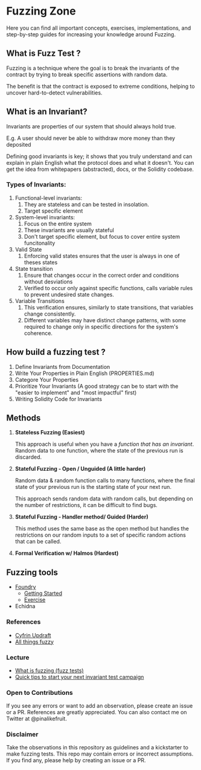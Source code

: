 # Fuzzing Zone

Here you can find all important concepts, exercises, implementations, and step-by-step guides for increasing your knowledge around Fuzzing.

## What is Fuzz Test ?

Fuzzing is a technique where the goal is to break the invariants of the contract by trying to break specific assertions with random data.

The benefit is that the contract is exposed to extreme conditions, helping to uncover hard-to-detect vulnerabilities.

## What is an Invariant?

Invariants are properties of our system that should always hold true.

E.g. A user should never be able to withdraw more money than they deposited

Defining good invariants is key; it shows that you truly understand and can explain in plain English what the protocol does and what it doesn't. You can get the idea from whitepapers (abstracted), docs, or the Solidity codebase.

### Types of Invariants: 

1. Functional-level invariants: 
   1. They are stateless and can be tested in insolation. 
   2. Target specific element
2. System-level invariants:
   1. Focus on the entire system
   2. These invariants are usually stateful 
   3. Don't target specific element, but focus to cover entire system funcitonality
3. Valid State
   1. Enforcing valid states ensures that the user is always in one of theses states
4. State transition
   1. Ensure that changes occur in the correct order and conditions without desviations 
   2. Verified to occur only against specific functions, calls variable rules to prevent undesired state changes. 
5. Variable Transitions
   1. This verification ensures, similarly to state transitions, that variables change consistently.
   2. Different variables may have distinct change patterns, with some required to change only in specific directions for the system's coherence.
   
## How build a fuzzing test ? 

1. Define Invariants from Documentation
2. Write Your Properties in Plain English (PROPERTIES.md)
3. Categore Your Properties
4. Prioritize Your Invariants (A good strategy can be to start with the "easier to implement" and "most impactful" first)
5. Writing Solidity Code for Invariants
   
## Methods 

1. **Stateless Fuzzing (Easiest)**

   This approach is useful when you have a _function that has an invariant_.
   Random data to one function, where the state of the previous run is discarded.

2. **Stateful Fuzzing - Open / Unguided (A little harder)**
   
   Random data & random function calls to many functions, where the final state of your previous run is the starting state of your next run.

   This approach sends random data with random calls, but depending on the number of restrictions, it can be difficult to find bugs. 

3. **Stateful Fuzzing - Handler method/ Guided (Harder)**
   
   This method uses the same base as the open method but handles the restrictions on our random inputs to a set of specific random actions that can be called.

4. **Formal Verification w/ Halmos (Hardest)**

## Fuzzing tools 

* [Foundry](https://book.getfoundry.sh/) 
  * [Getting Started](./docs/foundry.md)
  * [Exercise](./docs/foundry-exercise.md)
* Echidna

### References

* [Cyfrin Updraft](https://updraft.cyfrin.io/)
* [All things fuzzy](https://allthingsfuzzy.substack.com/)

###  Lecture
* [What is fuzzing (fuzz tests)](https://www.cyfrin.io/blog/smart-contract-fuzzing-and-invariants-testing-foundry)
* [Quick tips to start your next invariant test campaign](https://allthingsfuzzy.substack.com/p/quick-tips-to-start-your-next-invariant)


### Open to Contributions
If you see any errors or want to add an observation, please create an issue or a PR. References are greatly appreciated. You can also contact me on Twitter at @pinalikefruit.

### Disclaimer
Take the observations in this repository as guidelines and a kickstarter to make fuzzing tests. This repo may contain errors or incorrect assumptions. If you find any, please help by creating an issue or a PR.
